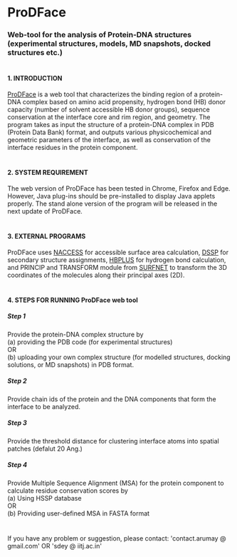 # ProDFace
### Web-tool for the analysis of Protein-DNA structures (experimental structures, models, MD snapshots, docked structures etc.)
#  

#### 1. INTRODUCTION  
[ProDFace](http://structbioinfo.iitj.ac.in/resources/bioinfo/pd_interface/) is a web tool that characterizes the binding region of a protein-DNA complex based on amino acid propensity, hydrogen bond (HB) donor capacity (number of solvent accessible HB donor groups), sequence conservation at the interface core and rim region, and geometry. The program takes as input the structure of a protein-DNA complex in PDB (Protein Data Bank) format, and outputs various physicochemical and geometric parameters of the interface, as well as conservation of the interface residues in the protein component.
#  

#### 2. SYSTEM REQUIREMENT  
The web version of ProDFace has been tested in Chrome, Firefox and Edge. However, Java plug-ins should be pre-installed to display Java applets properly. The stand alone version of the program will be released in the next update of ProDFace.
#  

#### 3. EXTERNAL PROGRAMS
ProDFace uses [NACCESS](http://www.bioinf.manchester.ac.uk/naccess/) for accessible surface area calculation, [DSSP](https://swift.cmbi.umcn.nl/gv/dssp/) for secondary structure assignments, [HBPLUS](https://www.ebi.ac.uk/thornton-srv/software/HBPLUS/) for hydrogen bond calculation, and PRINCIP and TRANSFORM module from [SURFNET](https://www.ebi.ac.uk/thornton-srv/software/SURFNET/) to transform the 3D coordinates of the molecules along their principal axes (2D).
#  

#### 4. STEPS FOR RUNNING ProDFace web tool  
##### Step 1 #####
Provide the protein-DNA complex structure by   
(a) providing the PDB code (for experimental structures)  
OR  
(b) uploading your own complex structure (for modelled structures, docking solutions, or MD snapshots) in PDB format.
##### Step 2 #####
Provide chain ids of the protein and the DNA components that form the interface to be analyzed.
##### Step 3 #####
Provide the threshold distance for clustering interface atoms into spatial patches (defalut 20 Ang.)
##### Step 4 #####
Provide Multiple Sequence Alignment (MSA) for the protein component to calculate residue conservation scores by  
(a) Using HSSP database  
           OR   
(b) Providing user-defined MSA in FASTA format  

#  
If you have any problem or suggestion, please contact: 'contact.arumay @ gmail.com' OR 'sdey @ iitj.ac.in'
